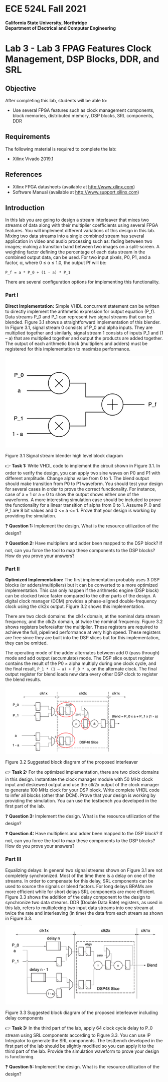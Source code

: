 # ECE 524L Fall 2021
**California State University, Northridge**  
**Department of Electrical and Computer Engineering**  

# Lab 3 - Lab 3 FPAG Features Clock Management, DSP Blocks, DDR, and SRL


## Objective

After completing this lab, students will be able to:
- Use several FPGA features such as clock management components, block memories, distributed memory, DSP blocks, SRL components, DDR


## Requirements

The following material is required to complete the lab:
- Xilinx Vivado 2019.1

## References

- Xilinx FPGA datasheets (available at http://www.xilinx.com)
- Software Manual (available at http://www.support.xilinx.com)

## Introduction

In this lab you are going to design a stream interleaver that mixes two streams of data along with their multiplier coefficients using several FPGA features. You will implement different variations of this design in this lab. Mixing two data streams into a single combined stream has several application in video and audio processing such as: fading between two images; making a transition band between two images on a split-screen. A weighting factor defining the percentage of each data stream in the combined output data, can be used. For two input pixels, P0, P1, and a factor, α, where 0 ≤ α ≤ 1.0, the output Pf will be:
 
```
P_f = a * P_0 + (1 - a) * P_1
```

There are several configuration options for implementing this functionality. 

### Part I

**Direct Implementation:** Simple VHDL concurrent statement can be written to directly implement the arithmetic expression for output equation (P_f). Data streams P_0 and P_1 can represent two signal streams that can be blended. Figure 3.1 shows a straightforward implementation of this blender. In Figure 3.1, signal stream 0 consists of P_0 and alpha inputs. They are multiplied together and similarly, signal stream 1 consists of inputs P_1 and (1 – a) that are multiplied together and output the products are added together. The output of each arithmetic block (multipliers and adders) must be registered for this implementation to maximize performance.

![Signal stream blender high level block diagram](./img/lab3_diagram_1.png)

Figure 3.1 Signal stream blender high level block diagram

:point_right: **Task 1:** Write VHDL code to implement the circuit shown in Figure 3.1. In order to verify the design, you can apply two sine waves on P0 and P1 with different amplitude. Change alpha value from 0 to 1. The blend output should make transition from P0 to P1 waveform. You should test your design for several cases in order to prove the correct functionality. For instance, case of a = 1 or a = 0 to show the output shows either one of the waveforms. A more interesting simulation case should be included to prove the functionality for a linear transition of alpha from 0 to 1.  Assume P_0 and P_1 are 8 bit values and 0 <= a <= 1. Prove that your design is working by providing the simulation.

:question: **Question 1:** Implement the design. What is the resource utilization of the design? 

:question: **Question 2:** Have multipliers and adder been mapped to the DSP block? If not, can you force the tool to map these components to the DSP blocks? How do you prove your answers? 


### Part II

**Optimized Implementation:** The first implementation probably uses 3 DSP blocks (or adders/multipliers) but it can be converted to a more optimized implementation. This can only happen if the arithmetic engine (DSP block) can be clocked twice faster compared to the other parts of the design. A digital clock manager (DCM) provides a phase-aligned double-frequency clock using the clk2x output. Figure 3.2 shows this implementation.

There are two clock domains: the clk1x domain, at the nominal data stream frequency, and the
clk2x domain, at twice the nominal frequency. Figure 3.2 shows registers before/after the multiplier. These registers are required to achieve the full, pipelined performance at very high speed. These registers are free since they are built into the DSP slices but for this implementation, they can be omitted. 

The operating mode of the adder alternates between add 0 (pass through) mode and add output (accumulate) mode. The DSP slice output register contains the result of the P0 × alpha multiply during one clock cycle, and the final result, `P_1 * (1 – a) + P_0 * a`, on the alternate clock. The final output register for blend loads new data every other DSP clock to register the blend results.

![Signal stream blender high level block diagram](./img/lab3_diagram_2.png)

Figure 3.2 Suggested block diagram of the proposed interleaver


:point_right: **Task 2:** For the optimized implementation, there are two clock domains in this design. Instantiate the clock manager module with 50 MHz clock input and deskewed output and use the clk2x output of the clock manager to generate 100 MHz clock for your DSP block. Write complete VHDL code to infer all blocks (other than DCM). Prove that your design is working by providing the simulation. You can use the testbench you developed in the first part of the lab. 

:question: **Question 3:** Implement the design. What is the resource utilization of the design? 

:question: **Question 4:** Have multipliers and adder been mapped to the DSP block? If not, can you force the tool to map these components to the DSP blocks? How do you prove your answers? 


### Part III

Equalizing delays: In general two signal streams shown on Figure 3.1 are not completely synchronized. Most of the time there is a delay on one of the streams. In order to compensate for this delay, SRL components can be used to source the signals or blend factors. For long delays BRAMs are more efficient while for short delays SRL components are more efficient. Figure 3.3 shows the addition of the delay component to the design to synchronize two data streams. DDR (Double Data Rate) registers, as used in this lab, refers to multiplexing two input data streams into one stream at twice the rate and interleaving (in time) the data from each stream as shown in Figure 3.3.


![Suggested block diagram of the proposed interleaver including delay components](./img/lab3_diagram_3.png)

Figure 3.3 Suggested block diagram of the proposed interleaver including delay components


:point_right: **Task 3:** In the third part of the lab, apply 64 clock cycle delay to P_0 stream using SRL components according to Figure 3.3. You can use IP Integrator to generate the SRL components. The testbench developed in the first part of the lab should be slightly modified so you can apply it to the third part of the lab. Provide the simulation waveform to prove your design is functioning.

:question: **Question 5:** Implement the design. What is the resource utilization of the design? 
